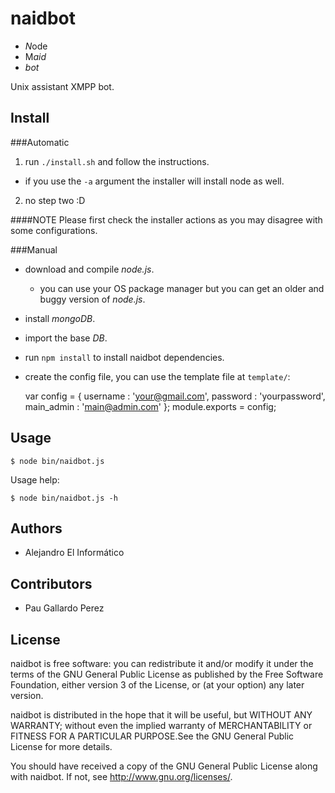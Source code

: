 naidbot
==============
* *N*ode
* M*aid*
* *bot*

Unix assistant XMPP bot.

Install
-------------
###Automatic
1. run `./install.sh` and follow the instructions.
  * if you use the `-a` argument the installer will install node as well.
2. no step two :D

####NOTE
Please first check the installer actions as you may disagree with some configurations.

###Manual

* download and compile _node.js_.
  * you can use your OS package manager but you can get an older and buggy version of _node.js_.
* install _mongoDB_.
* import the base _DB_.
* run `npm install` to install naidbot dependencies.
* create the config file, you can use the template file at `template/`:

    var config =
    {
        username   : 'your@gmail.com',
        password   : 'yourpassword',
        main_admin : 'main@admin.com'
    };
    module.exports = config;

Usage
------

    $ node bin/naidbot.js

Usage help:

    $ node bin/naidbot.js -h

Authors
----------
* Alejandro El Informático

Contributors
--------------
* Pau Gallardo Perez

License
---------
naidbot is free software: you can redistribute it and/or modify it under the terms of the GNU General Public License as published by the Free Software Foundation, either version 3 of the License, or (at your option) any later version.

naidbot is distributed in the hope that it will be useful, but WITHOUT ANY WARRANTY; without even the implied warranty of MERCHANTABILITY or FITNESS FOR A PARTICULAR PURPOSE.See the GNU General Public License for more details.

You should have received a copy of the GNU General Public License along with naidbot. If not, see http://www.gnu.org/licenses/.
